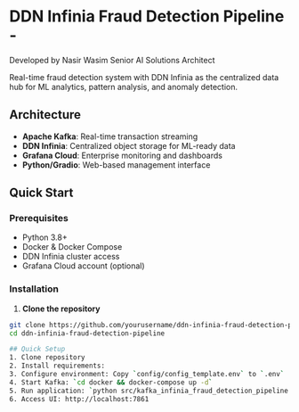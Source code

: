 # DDN Infinia Fraud Detection Pipeline - 
Developed by Nasir Wasim Senior AI Solutions Architect

Real-time fraud detection system with DDN Infinia as the centralized data hub for ML analytics, pattern analysis, and anomaly detection.

## Architecture

- **Apache Kafka**: Real-time transaction streaming
- **DDN Infinia**: Centralized object storage for ML-ready data
- **Grafana Cloud**: Enterprise monitoring and dashboards
- **Python/Gradio**: Web-based management interface

## Quick Start

### Prerequisites
- Python 3.8+
- Docker & Docker Compose
- DDN Infinia cluster access
- Grafana Cloud account (optional)

### Installation

1. **Clone the repository**
```bash
git clone https://github.com/yourusername/ddn-infinia-fraud-detection-pipeline.git
cd ddn-infinia-fraud-detection-pipeline

## Quick Setup
1. Clone repository
2. Install requirements:
3. Configure environment: Copy `config/config_template.env` to `.env`
4. Start Kafka: `cd docker && docker-compose up -d`
5. Run application: `python src/kafka_infinia_fraud_detection_pipeline.py`
6. Access UI: http://localhost:7861
